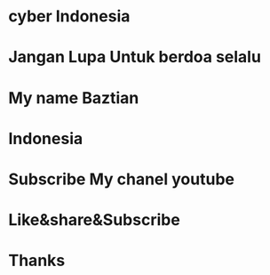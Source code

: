 # cyber Indonesia
# Jangan Lupa Untuk berdoa selalu
# My name Baztian
# Indonesia
# Subscribe My chanel youtube 
# Like&share&Subscribe
# Thanks
